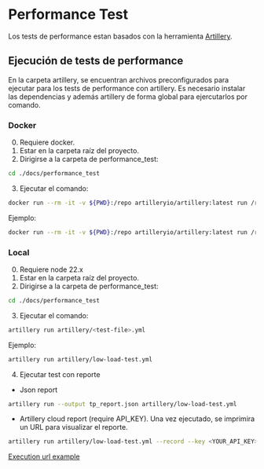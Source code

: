 # Performance Test

Los tests de performance estan basados con la herramienta [Artillery](https://www.artillery.io/).

## Ejecución de tests de performance

En la carpeta artillery, se encuentran archivos preconfigurados para ejecutar para los tests de performance con artillery. Es necesario instalar las dependencias y además artillery de forma global para ejercutarlos por comando.

### Docker

0. Requiere docker.
1. Estar en la carpeta raíz del proyecto.
2. Dirigirse a la carpeta de performance_test:
```bash
cd ./docs/performance_test
```
3. Ejecutar el comando:
```bash
docker run --rm -it -v ${PWD}:/repo artilleryio/artillery:latest run /repo/docs/performance_test/artillery/<test-file>.yml
```

Ejemplo:
```bash
docker run --rm -it -v ${PWD}:/repo artilleryio/artillery:latest run /repo/docs/performance_test/artillery/low-load-test.yml
```

### Local

0. Requiere node 22.x
1. Estar en la carpeta raíz del proyecto.
2. Dirigirse a la carpeta de performance_test:
```bash
cd ./docs/performance_test
```
3. Ejecutar el comando:
```bash
artillery run artillery/<test-file>.yml
```

Ejemplo:
```bash
artillery run artillery/low-load-test.yml
```

4. Ejecutar test con reporte

- Json report
```bash
artillery run --output tp_report.json artillery/low-load-test.yml
```

- Artillery cloud report (require API_KEY). Una vez ejecutado, se imprimira un URL para visualizar el reporte.
```bash
artillery run artillery/low-load-test.yml --record --key <YOUR_API_KEY>
```

[Execution url example](https://app.artillery.io/share/sh_6f861ae8b732f8de905e7cfb80e559c88929ea2c2ff0bdafb7c640ff0b386d85)